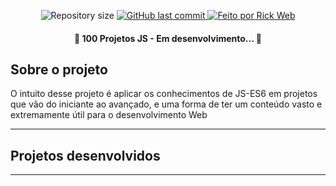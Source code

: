 <p align="center">
  <img alt="Repository size" src="https://img.shields.io/github/repo-size/rickweb3/awax">
  <a href="https://github.com/rickweb3/awax/commits/master">
    <img alt="GitHub last commit" src="https://img.shields.io/github/last-commit/rickweb3/awax">
  </a>
  <a href="">
    <img alt="Feito por Rick Web" src="https://img.shields.io/badge/desenvolvido%20por-RickWeb-%237519C1">
  </a>
</p>



<h4 align="center"> 
	🚧 100 Projetos JS - Em desenvolvimento... 🚧
</h4>



## Sobre o projeto

O intuito desse projeto é aplicar os conhecimentos de JS-ES6 em projetos que vão do iniciante ao avançado, e uma forma de ter um conteúdo vasto e extremamente útil para o desenvolvimento Web

---


## Projetos desenvolvidos


---
